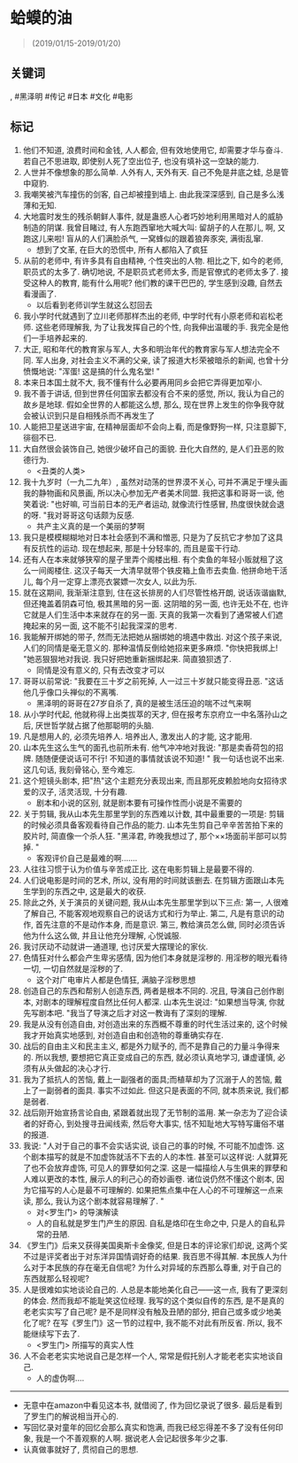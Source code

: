 # 蛤蟆的油


> (2019/01/15-2019/01/20)

## 关键词
, #黑泽明 #传记 #日本 #文化 #电影

## 标记

1. 他们不知道, 浪费时间和金钱, 人人都会, 但有效地使用它, 却需要才华与奋斗. 若自己不思进取, 即使别人死了空出位子, 也没有填补这一空缺的能力.
2. 人世并不像想象的那么简单. 人外有人, 天外有天. 自己不免是井底之蛙, 总是管中窥豹.
3. 我嘲笑被汽车撞伤的剑客, 自己却被撞到墙上. 由此我深深感到, 自己是多么浅薄和无知.
4. 大地震时发生的残杀朝鲜人事件, 就是蛊惑人心者巧妙地利用黑暗对人的威胁制造的阴谋.  我曾目睹过, 有人东跑西窜地大喊大叫: 留胡子的人在那儿, 啊, 又跑这儿来啦! 盲从的人们满脸杀气, 一窝蜂似的跟着狼奔豕突, 满街乱窜.
    * 想到了文革, 在巨大的恐慌中, 所有人都陷入了疯狂
5. 从前的老师中, 有许多具有自由精神, 个性突出的人物. 相比之下, 如今的老师, 职员式的太多了. 确切地说, 不是职员式老师太多, 而是官僚式的老师太多了. 接受这种人的教育, 能有什么用呢? 他们教的课干巴巴的, 学生感到没趣, 自然去看漫画了.
    * 以后看到老师训学生就这么怼回去
6. 我小学时代就遇到了立川老师那样杰出的老师, 中学时代有小原老师和岩松老师. 这些老师理解我, 为了让我发挥自己的个性, 向我伸出温暖的手. 我完全是他们一手培养起来的.
7. 大正, 昭和年代的教育家与军人, 大多和明治年代的教育家与军人想法完全不同. 军人出身, 对社会主义不满的父亲, 读了报道大杉荣被暗杀的新闻, 也曾十分愤慨地说: "浑蛋! 这是搞的什么鬼名堂! "
8. 本来日本国土就不大, 我不懂有什么必要再用同乡会把它弄得更加窄小.
9. 我不善于讲话, 但到世界任何国家去都没有合不来的感觉, 所以, 我认为自己的故乡是地球.  假如全世界的人都能这么想, 那么, 现在世界上发生的你争我夺就会被认识到只是自相残杀而不再发生了
12. 人能把卫星送进宇宙, 在精神层面却不会向上看, 而是像野狗一样, 只注意脚下, 徘徊不已.
13. 大自然很会装饰自己, 她很少破坏自己的面貌. 丑化大自然的, 是人们丑恶的败德行为.
    * <丑类的人类>
14. 我十九岁时（一九二九年）, 虽然对动荡的世界漠不关心, 可并不满足于埋头画我的静物画和风景画, 所以决心参加无产者美术同盟. 我把这事和哥哥一谈, 他笑着说: "也好嘛, 可当前日本的无产者运动, 就像流行性感冒, 热度很快就会退的呀. "我对哥哥这句话颇为反感.
    * 共产主义真的是一个美丽的梦啊
15. 我只是模模糊糊地对日本社会感到不满和憎恶, 只是为了反抗它才参加了这具有反抗性的运动.  现在想起来, 那是十分轻率的, 而且是蛮干行动.
16. 还有人在本来就够狭窄的屋子里弄个阁楼出租. 有个卖鱼的年轻小贩就租了这么一间阁楼住. 这汉子每天一大清早就带个铁皮箱上鱼市去卖鱼. 他拼命地干活儿, 每个月一定穿上漂亮衣裳嫖一次女人, 以此为乐.
17. 就在这期间, 我渐渐注意到, 住在这长排房的人们尽管性格开朗, 说话诙谐幽默, 但还掩盖着阴森可怕, 极其黑暗的另一面.  这阴暗的另一面, 也许无处不在, 也许它就是人们生活中本来就存在的另一面. 天真的我第一次看到了通常被人们遮掩起来的另一面, 这不能不引起我深深的思考.
18. 我能解开绑她的带子, 然而无法把她从捆绑她的境遇中救出.  对这个孩子来说, 人们的同情是毫无意义的. 那种温情反倒给她招来更多麻烦.  "你快把我绑上! "她恶狠狠地对我说.  我只好把她重新捆绑起来. 简直狼狈透了.
    * 同情是没有意义的, 只有去改变才可以
19. 哥哥以前常说: "我要在三十岁之前死掉, 人一过三十岁就只能变得丑恶. "这话他几乎像口头禅似的不离嘴.
    * 黑泽明的哥哥在27岁自杀了, 真的是被生活压迫的喘不过气来啊
20. 从小学时代起, 他就称得上出类拔萃的天才, 但在报考东京府立一中名落孙山之后, 厌世哲学就占据了他那聪明的头脑.
21. 凡是想用人的, 必须先培养人. 培养出人, 激发出人的才能, 这才能用.
22. 山本先生这么生气的面孔也前所未有. 他气冲冲地对我说: "那是卖香荷包的招牌. 随随便便说话可不行! 不知道的事情就该说不知道! " 我一句话也说不出来.  这几句话, 我刻骨铭心, 至今难忘.
23. 这个短镜头剧本, 把"热"这个主题充分表现出来, 而且那死皮赖脸地向女招待求爱的汉子, 活灵活现, 十分有趣.
    * 剧本和小说的区别, 就是剧本要有可操作性而小说是不需要的
24. 关于剪辑, 我从山本先生那里学到的东西难以计数, 其中最重要的一项是: 剪辑的时候必须具备客观看待自己作品的能力.  山本先生剪自己辛辛苦苦拍下来的胶片时, 简直像一个杀人狂.  "黑泽君, 昨晚我想过了, 那个××场面前半部可以剪掉. "
    * 客观评价自己是最难的啊.......
25. 人往往习惯于认为价值与辛苦成正比. 这在电影剪辑上是最要不得的.
26. 人们说电影是时间的艺术, 所以, 没有用的时间就该删去.  在剪辑方面跟山本先生学到的东西之中, 这是最大的收获.
27. 除此之外, 关于演员的关键问题, 我从山本先生那里学到以下三点:  第一, 人很难了解自己, 不能客观地观察自己的说话方式和行为举止.  第二, 凡是有意识的动作, 首先注意的不是动作本身, 而是意识.  第三, 教给演员怎么做, 同时必须告诉他为什么这么做, 并且让他充分理解, 心悦诚服.
28. 我讨厌动不动就讲一通道理, 也讨厌爱大摆理论的家伙.
29. 色情狂对什么都会产生卑劣感情, 因为他们本身就是淫秽的. 用淫秽的眼光看待一切, 一切自然就是淫秽的了.
    * 这个对广电审片人都是色情狂, 满脑子淫秽思想
30. 创造自己的东西和帮别人创造东西, 两者是根本不同的. 况且, 导演自己创作剧本, 对剧本的理解程度自然比任何人都深.  山本先生说过: "如果想当导演, 你就先写剧本吧. "我当了导演之后才对这一教诲有了深刻的理解.
31. 我是从没有创造自由, 对创造出来的东西概不尊重的时代生活过来的, 这个时候我才开始真实地感到, 对创造自由和创造物的尊重确实存在.
32. 战后的自由主义和民主主义, 都是外力赋予的, 而不是靠自己的力量斗争得来的. 所以我想, 要想把它真正变成自己的东西, 就必须认真地学习, 谦虚谨慎, 必须有从头做起的决心才行.
33. 我为了抵抗人的苦恼, 戴上一副强者的面具;而植草却为了沉溺于人的苦恼, 戴上了一副弱者的面具. 事实不过如此. 但这只是表面的不同, 就本质来说, 我们都是弱者.
34. 战后刚开始宣扬言论自由, 紧跟着就出现了无节制的滥用.  某一杂志为了迎合读者的好奇心, 到处搜寻丑闻线索, 然后夸大事实, 恬不知耻地大写特写庸俗不堪的报道.
35. 我说: "人对于自己的事不会实话实说, 谈自己的事的时候, 不可能不加虚饰. 这个剧本描写的就是不加虚饰就活不下去的人的本性. 甚至可以这样说: 人就算死了也不会放弃虚饰, 可见人的罪孽如何之深. 这是一幅描绘人与生俱来的罪孽和人难以更改的本性, 展示人的利己心的奇妙画卷. 诸位说仍然不懂这个剧本, 因为它描写的人心是最不可理解的. 如果把焦点集中在人心的不可理解这一点来读, 那么, 我认为这个剧本就容易理解了. "
    * 对<罗生门> 的导演解读
    * 人的自私就是罗生门产生的原因. 自私是烙印在生命之中, 只是人的自私异常的丑陋.
36. 《罗生门》后来又获得美国奥斯卡金像奖, 但是日本的评论家们却说, 这两个奖不过是评奖者出于对东洋异国情调好奇的结果.  我百思不得其解.  本民族人为什么对于本民族的存在毫无自信呢? 为什么对异域的东西那么尊重, 对于自己的东西就那么轻视呢?
38. 人是很难如实地谈论自己的.  人总是本能地美化自己——这一点, 我有了更深刻的体会. 然而我却不能耻笑这位经理.  我写的这个类似自传的东西, 是不是真的老老实实写了自己呢?  是不是同样没有触及丑陋的部分, 把自己或多或少地美化了呢?  在写《罗生门》这一节的过程中, 我不能不对此有所反省.  所以, 我不能继续写下去了.
    * <罗生门> 所描写的真实人性
39. 人不会老老实实地说自己是怎样一个人, 常常是假托别人才能老老实实地谈自己.
    * 人的虚伪啊....

--------

* 无意中在amazon中看见这本书, 就借阅了, 作为回忆录说了很多. 最后是看到了罗生门的解说相当开心的.
* 写回忆录对童年的回忆会那么真实和饱满, 而我已经忘得差不多了没有任何印象, 我是一个不善观察的人啊. 据说老人会记起很多年少之事.
* 认真做事就好了, 贯彻自己的思想.
